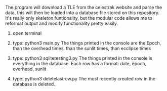The program will download a TLE from the celestrak website and parse the data, this will then be loaded into a database file stored on this repository. It's really only skeleton funtionality, but the modular code allows me to reformat output and modify functionality pretty easily.

1. open terminal

2. type:
    python3 main.py
The things printed in the console are the Epoch, than the overhead times, than the sunlit times, than ecclipse times

3. type:
    python3 sqlitetesting3.py
The things printed in the console is everything in the database. Each row has a format:
date, epoch, overhead, sunlit

4. type:
    python3 deletelastrow.py
The most recently created row in the database is deleted.